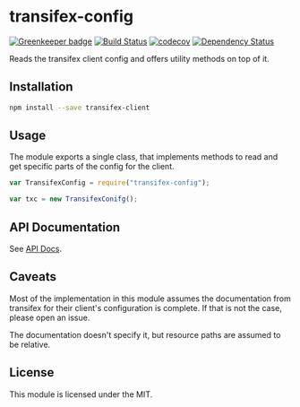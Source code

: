 # transifex-config

[![Greenkeeper badge](https://badges.greenkeeper.io/freaktechnik/transifex-config.svg)](https://greenkeeper.io/)
[![Build Status](https://travis-ci.org/freaktechnik/transifex-config.svg?branch=master)](https://travis-ci.org/freaktechnik/transifex-config) [![codecov](https://codecov.io/gh/freaktechnik/transifex-config/branch/master/graph/badge.svg)](https://codecov.io/gh/freaktechnik/transifex-config) [![Dependency Status](https://dependencyci.com/github/freaktechnik/transifex-config/badge)](https://dependencyci.com/github/freaktechnik/transifex-config)

Reads the transifex client config and offers utility methods on top of it.

## Installation
```sh
npm install --save transifex-client
```

## Usage
The module exports a single class, that implements methods to read and get
specific parts of the config for the client.

```js
var TransifexConfig = require("transifex-config");

var txc = new TransifexConifg();
```

## API Documentation
See [API Docs](https://freaktechnik.github.io/transifex-config/api).

## Caveats
Most of the implementation in this module assumes the documentation from
transifex for their client's configuration is complete. If that is not the case,
please open an issue.

The documentation doesn't specify it, but resource paths are assumed to be
relative.

## License
This module is licensed under the MIT.

